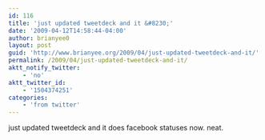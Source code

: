 ```yaml
---
id: 116
title: 'just updated tweetdeck and it &#8230;'
date: '2009-04-12T14:58:44-04:00'
author: brianyee0
layout: post
guid: 'http://www.brianyee.org/2009/04/just-updated-tweetdeck-and-it/'
permalink: /2009/04/just-updated-tweetdeck-and-it/
aktt_notify_twitter:
    - 'no'
aktt_twitter_id:
    - '1504374251'
categories:
    - 'from twitter'
---
```


just updated tweetdeck and it does facebook statuses now. neat.